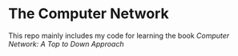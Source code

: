 # The Computer Network
This repo mainly includes my code for learning the book _Computer Network: A Top to Down Approach_
